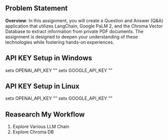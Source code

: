 ## Problem Statement 
**Overview**: In this assignment, you will create a Question and Answer (Q&A) application that utilizes LangChain, Google PaLM 2, and the Chroma Vector Database to extract information from private PDF documents. The assignment is designed to deepen your understanding of these technologies while fostering hands-on experiences.


## API KEY Setup in Windows 
setx OPENAI_API_KEY "<valure>"
setx GOOGLE_API_KEY "<value>"

## API KEY Setup in Linux 
setx OPENAI_API_KEY "<valure>"
setx GOOGLE_API_KEY "<value>"


## Reasearch My Workflow  
1. Explore Various LLM Chain 
2. Explore Chroma DB 

